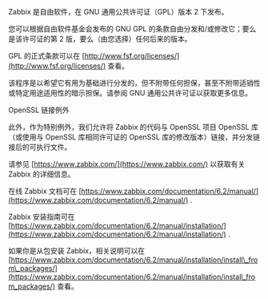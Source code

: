 Zabbix 是自由软件，在 GNU 通用公共许可证（GPL）版本 2 下发布。

您可以根据自由软件基金会发布的 GNU GPL 的条款自由分发和/或修改它；要么是该许可证的第 2 版，要么（由您选择）任何后来的版本。

GPL 的正式条款可以在 [http://www.fsf.org/licenses/](http://www.fsf.org/licenses/) 查看。

该程序是以希望它有用为基础进行分发的，但不附带任何担保，甚至不附带适销性或特定用途适用性的暗示担保。请参阅 GNU 通用公共许可证以获取更多信息。

OpenSSL 链接例外

此外，作为特别例外，我们允许将 Zabbix 的代码与 OpenSSL 项目 OpenSSL 库（或使用与 OpenSSL 库相同许可证的 OpenSSL 库的修改版本）链接，并分发链接后的可执行文件。

请参见 [https://www.zabbix.com/](https://www.zabbix.com/) 以获取有关 Zabbix 的详细信息。

在线 Zabbix 文档可在 [https://www.zabbix.com/documentation/6.2/manual/](https://www.zabbix.com/documentation/6.2/manual/) .

Zabbix 安装指南可在 [https://www.zabbix.com/documentation/6.2/manual/installation/](https://www.zabbix.com/documentation/6.2/manual/installation/) .

如果你是从包安装 Zabbix，相关说明可以在 [https://www.zabbix.com/documentation/6.2/manual/installation/install\_from\_packages/](https://www.zabbix.com/documentation/6.2/manual/installation/install_from_packages/) 查看。